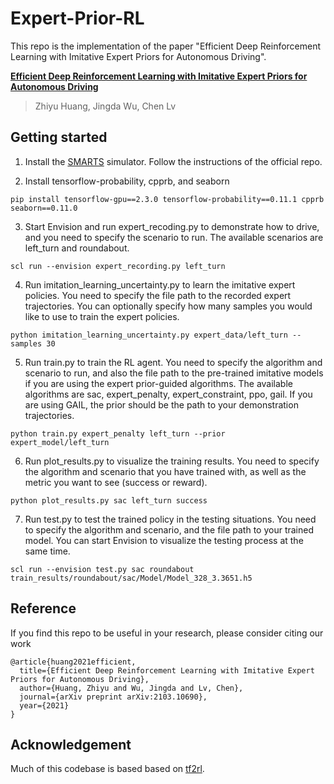 # Expert-Prior-RL

This repo is the implementation of the paper "Efficient Deep Reinforcement Learning with Imitative Expert Priors for Autonomous Driving".

[**Efficient Deep Reinforcement Learning with Imitative Expert Priors for Autonomous Driving**](https://arxiv.org/abs/2103.10690) 
> Zhiyu Huang, Jingda Wu, Chen Lv

## Getting started
1. Install the [SMARTS](https://github.com/huawei-noah/SMARTS) simulator. Follow the instructions of the official repo.

2. Install tensorflow-probability, cpprb, and seaborn
```shell
pip install tensorflow-gpu==2.3.0 tensorflow-probability==0.11.1 cpprb seaborn==0.11.0
```
   
3. Start Envision and run expert_recoding.py to demonstrate how to drive, and you need to specify the scenario to run. The available scenarios are left_turn and roundabout.
```shell
scl run --envision expert_recording.py left_turn 
```

4. Run imitation_learning_uncertainty.py to learn the imitative expert policies. You need to specify the file path to the recorded expert trajectories. You can optionally specify how many samples you would like to use to train the expert policies.
```shell
python imitation_learning_uncertainty.py expert_data/left_turn --samples 30
```

5. Run train.py to train the RL agent. You need to specify the algorithm and scenario to run, and also the file path to the pre-trained imitative models if you are using the expert prior-guided algorithms. The available algorithms are sac, expert_penalty, expert_constraint, ppo, gail. If you are using GAIL, the prior should be the path to your demonstration trajectories.
```shell
python train.py expert_penalty left_turn --prior expert_model/left_turn 
```

6. Run plot_results.py to visualize the training results. You need to specify the algorithm and scenario that you have trained with, as well as the metric you want to see (success or reward).
```shell
python plot_results.py sac left_turn success
```

7. Run test.py to test the trained policy in the testing situations. You need to specify the algorithm and scenario, and the file path to your trained model. You can start Envision to visualize the testing process at the same time.
```shell
scl run --envision test.py sac roundabout train_results/roundabout/sac/Model/Model_328_3.3651.h5
```

## Reference
If you find this repo to be useful in your research, please consider citing our work
```
@article{huang2021efficient,
  title={Efficient Deep Reinforcement Learning with Imitative Expert Priors for Autonomous Driving},
  author={Huang, Zhiyu and Wu, Jingda and Lv, Chen},
  journal={arXiv preprint arXiv:2103.10690},
  year={2021}
}
```

## Acknowledgement
Much of this codebase is based based on [tf2rl](https://github.com/keiohta/tf2rl).
